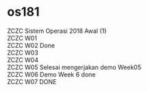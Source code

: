 # os181
ZCZC Sistem Operasi 2018 Awal (1) \
ZCZC W01 \
ZCZC W02 Done \
ZCZC W03 \
ZCZC W04 \
ZCZC W05 Selesai mengerjakan demo Week05 \
ZCZC W06 Demo Week 6 done \
ZCZC W07 DONE
